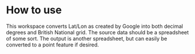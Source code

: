 How to use
==========

This workspace converts Lat/Lon as created by Google into both decimal degrees and British National grid. The source data should be a spreadsheet of some sort.
The output is another spreadsheet, but can easily be converted to a point feature if desired.